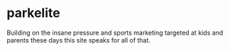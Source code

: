 # parkelite

Building on the insane pressure and sports marketing targeted at kids and parents these days this site speaks for all of that.


